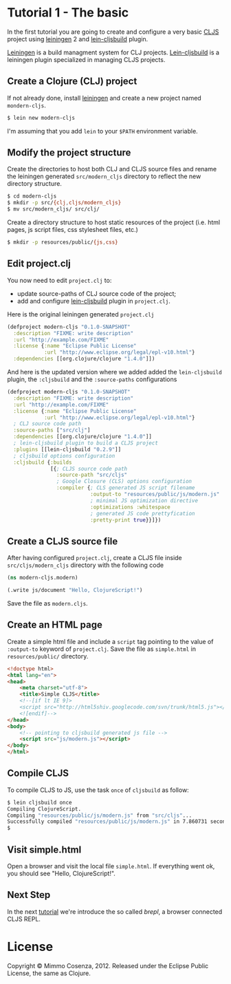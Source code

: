 # Tutorial 1 - The basic

In the first tutorial you are going to create and configure a very basic
[CLJS][3] project using [leiningen][1] 2 and [lein-cljsbuild][2] plugin.

[Leiningen][1] is a build managment system for CLJ
projects. [Lein-cljsbuild][2] is a leiningen plugin specialized in
managing CLJS projects.

## Create a Clojure (CLJ) project

If not already done, install [leiningen][1] and create a new project
named `mondern-cljs`.

```bash
$ lein new modern-cljs
```

I'm assuming that you add `lein` to your `$PATH` environment variable.

## Modify the project structure

Create the directories to host both CLJ and CLJS source files and rename
the leiningen generated `src/modern_cljs` directory to reflect the new
directory structure.

```bash
$ cd modern-cljs
$ mkdir -p src/{clj,cljs/modern_cljs}
$ mv src/modern_cljs/ src/clj/
```

Create a directory structure to host static resources of the project
(i.e. html pages, js script files, css stylesheet files, etc.)

```bash
$ mkdir -p resources/public/{js,css}
```

## Edit project.clj

You now need to edit `project.clj` to:

* update source-paths of CLJ source code of the project;
* add and configure [lein-cljsbuild][2] plugin in `project.clj`.

Here is the original leiningen generated `project.clj`

```clojure
(defproject modern-cljs "0.1.0-SNAPSHOT"
  :description "FIXME: write description"
  :url "http://example.com/FIXME"
  :license {:name "Eclipse Public License"
            :url "http://www.eclipse.org/legal/epl-v10.html"}
  :dependencies [[org.clojure/clojure "1.4.0"]])
```

And here is the updated version where we added added the
`lein-cljsbuild` plugin, the `:cljsbuild` and the `:source-paths`
configurations

```clojure
(defproject modern-cljs "0.1.0-SNAPSHOT"
  :description "FIXME: write description"
  :url "http://example.com/FIXME"
  :license {:name "Eclipse Public License"
            :url "http://www.eclipse.org/legal/epl-v10.html"}
  ; CLJ source code path
  :source-paths ["src/clj"]
  :dependencies [[org.clojure/clojure "1.4.0"]]
  ; lein-cljsbuild plugin to build a CLJS project
  :plugins [[lein-cljsbuild "0.2.9"]]
  ; cljsbuild options configuration
  :cljsbuild {:builds
              [{; CLJS source code path
                :source-path "src/cljs"
                ; Google Closure (CLS) options configuration
                :compiler {; CLS generated JS script filename
                           :output-to "resources/public/js/modern.js"
                           ; minimal JS optimization directive
                           :optimizations :whitespace
                           ; generated JS code prettyfication
                           :pretty-print true}}]})
```

## Create a CLJS source file

After having configured `project.clj`, create a CLJS file inside
`src/cljs/modern_cljs` directory with the following code

```clojure
(ns modern-cljs.modern)

(.write js/document "Hello, ClojureScript!")
```

Save the file as `modern.cljs`.

## Create an HTML page

Create a simple html file and include a `script` tag pointing to the value
of `:output-to` keyword of `project.clj`. Save the file as `simple.html` in
`resources/public/` directory.

```html
<!doctype html>
<html lang="en">
<head>
    <meta charset="utf-8">
    <title>Simple CLJS</title>
    <!--[if lt IE 9]>
    <script src="http://html5shiv.googlecode.com/svn/trunk/html5.js"></script>
    <![endif]-->
</head>
<body>
    <!-- pointing to cljsbuild generated js file -->
    <script src="js/modern.js"></script>
</body>
</html>
```

## Compile CLJS

To compile CLJS to JS, use the task `once` of `cljsbuild` as follow:

```bash
$ lein cljsbuild once
Compiling ClojureScript.
Compiling "resources/public/js/modern.js" from "src/cljs"...
Successfully compiled "resources/public/js/modern.js" in 7.860731 seconds.
$
```
## Visit simple.html

Open a browser and visit the local file `simple.html`. If everything
went ok, you should see "Hello, ClojureScript!".

## Next Step

In the next [tutorial][4] we're introduce the so called *brepl*, a browser
connected CLJS REPL.

# License

Copyright © Mimmo Cosenza, 2012. Released under the Eclipse Public
License, the same as Clojure.

[1]: https://github.com/technomancy/leiningen
[2]: https://github.com/emezeske/lein-cljsbuild.git
[3]: https://github.com/clojure/clojurescript.git
[4]: https://github.com/magomimmo/modern-cljs/blob/master/doc/tutorial-02.md
